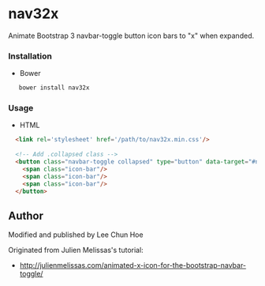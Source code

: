 # nav32x
Animate Bootstrap 3 navbar-toggle button icon bars to "x" when expanded.

### Installation

- Bower

```bash
   bower install nav32x
```

### Usage

- HTML
```html
  <link rel='stylesheet' href='/path/to/nav32x.min.css'/>
  
  <!-- Add .collapsed class -->
  <button class="navbar-toggle collapsed" type="button" data-target="#navbar">
    <span class="icon-bar"/>
    <span class="icon-bar"/>
    <span class="icon-bar"/>
  </button>
```

## Author

Modified and published by Lee Chun Hoe

Originated from Julien Melissas's tutorial:
- http://julienmelissas.com/animated-x-icon-for-the-bootstrap-navbar-toggle/
